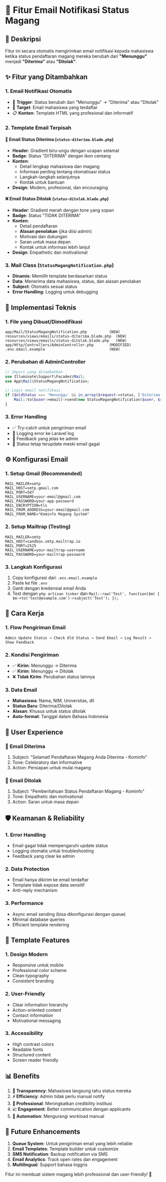 # 📧 Fitur Email Notifikasi Status Magang

## 🎯 Deskripsi

Fitur ini secara otomatis mengirimkan email notifikasi kepada mahasiswa ketika status pendaftaran magang mereka berubah dari **"Menunggu"** menjadi **"Diterima"** atau **"Ditolak"**.

## ✨ Fitur yang Ditambahkan

### 1. **Email Notifikasi Otomatis**

- 📨 **Trigger**: Status berubah dari "Menunggu" → "Diterima" atau "Ditolak"
- 🎯 **Target**: Email mahasiswa yang terdaftar
- 📋 **Konten**: Template HTML yang profesional dan informatif

### 2. **Template Email Terpisah**

#### 🎉 **Email Status Diterima** (`status-diterima.blade.php`)

- **Header**: Gradient biru-ungu dengan ucapan selamat
- **Badge**: Status "DITERIMA" dengan ikon centang
- **Konten**:
    - Detail lengkap mahasiswa dan magang
    - Informasi penting tentang otomatisasi status
    - Langkah-langkah selanjutnya
    - Kontak untuk bantuan
- **Design**: Modern, profesional, dan encouraging

#### ❌ **Email Status Ditolak** (`status-ditolak.blade.php`)

- **Header**: Gradient merah dengan tone yang sopan
- **Badge**: Status "TIDAK DITERIMA"
- **Konten**:
    - Detail pendaftaran
    - **Alasan penolakan** (jika diisi admin)
    - Motivasi dan dukungan
    - Saran untuk masa depan
    - Kontak untuk informasi lebih lanjut
- **Design**: Empathetic dan motivational

### 3. **Mail Class** (`StatusMagangNotification.php`)

- **Dinamis**: Memilih template berdasarkan status
- **Data**: Menerima data mahasiswa, status, dan alasan penolakan
- **Subject**: Otomatis sesuai status
- **Error Handling**: Logging untuk debugging

## 🔧 Implementasi Teknis

### 1. **File yang Dibuat/Dimodifikasi**

```
app/Mail/StatusMagangNotification.php          (NEW)
resources/views/emails/status-diterima.blade.php  (NEW)
resources/views/emails/status-ditolak.blade.php   (NEW)
app/Http/Controllers/AdminController.php       (MODIFIED)
.env.email.example                             (NEW)
```

### 2. **Perubahan di AdminController**

```php
// Import yang ditambahkan
use Illuminate\Support\Facades\Mail;
use App\Mail\StatusMagangNotification;

// Logic email notifikasi
if ($oldStatus === 'Menunggu' && in_array($request->status, ['Diterima', 'Ditolak'])) {
    Mail::to($user->email)->send(new StatusMagangNotification($user, $request->status, $rejectReason));
}
```

### 3. **Error Handling**

- ✅ Try-catch untuk pengiriman email
- 📝 Logging error ke Laravel log
- 💬 Feedback yang jelas ke admin
- 🔄 Status tetap terupdate meski email gagal

## ⚙️ Konfigurasi Email

### 1. **Setup Gmail (Recommended)**

```env
MAIL_MAILER=smtp
MAIL_HOST=smtp.gmail.com
MAIL_PORT=587
MAIL_USERNAME=your-email@gmail.com
MAIL_PASSWORD=your-app-password
MAIL_ENCRYPTION=tls
MAIL_FROM_ADDRESS=your-email@gmail.com
MAIL_FROM_NAME="Kominfo Magang System"
```

### 2. **Setup Mailtrap (Testing)**

```env
MAIL_MAILER=smtp
MAIL_HOST=sandbox.smtp.mailtrap.io
MAIL_PORT=2525
MAIL_USERNAME=your-mailtrap-username
MAIL_PASSWORD=your-mailtrap-password
```

### 3. **Langkah Konfigurasi**

1. Copy konfigurasi dari `.env.email.example`
2. Paste ke file `.env`
3. Ganti dengan kredensial email Anda
4. Test dengan `php artisan tinker` dan `Mail::raw('Test', function($m) { $m->to('test@example.com')->subject('Test'); });`

## 🚀 Cara Kerja

### 1. **Flow Pengiriman Email**

```
Admin Update Status → Check Old Status → Send Email → Log Result → Show Feedback
```

### 2. **Kondisi Pengiriman**

- ✅ **Kirim**: Menunggu → Diterima
- ✅ **Kirim**: Menunggu → Ditolak
- ❌ **Tidak Kirim**: Perubahan status lainnya

### 3. **Data Email**

- **Mahasiswa**: Nama, NIM, Universitas, dll
- **Status Baru**: Diterima/Ditolak
- **Alasan**: Khusus untuk status ditolak
- **Auto-format**: Tanggal dalam Bahasa Indonesia

## 📱 User Experience

### 📧 **Email Diterima**

1. Subject: "Selamat! Pendaftaran Magang Anda Diterima - Kominfo"
2. Tone: Celebratory dan informative
3. Action: Persiapan untuk mulai magang

### 📧 **Email Ditolak**

1. Subject: "Pemberitahuan Status Pendaftaran Magang - Kominfo"
2. Tone: Empathetic dan motivational
3. Action: Saran untuk masa depan

## 🛡️ Keamanan & Reliability

### 1. **Error Handling**

- Email gagal tidak mempengaruhi update status
- Logging otomatis untuk troubleshooting
- Feedback yang clear ke admin

### 2. **Data Protection**

- Email hanya dikirim ke email terdaftar
- Template tidak expose data sensitif
- Anti-reply mechanism

### 3. **Performance**

- Async email sending (bisa dikonfigurasi dengan queue)
- Minimal database queries
- Efficient template rendering

## 🎨 Template Features

### 1. **Design Modern**

- Responsive untuk mobile
- Professional color scheme
- Clean typography
- Consistent branding

### 2. **User-Friendly**

- Clear information hierarchy
- Action-oriented content
- Contact information
- Motivational messaging

### 3. **Accessibility**

- High contrast colors
- Readable fonts
- Structured content
- Screen reader friendly

## 📊 Benefits

1. **🎯 Transparency**: Mahasiswa langsung tahu status mereka
2. **⚡ Efficiency**: Admin tidak perlu manual notify
3. **💼 Professional**: Meningkatkan credibility institusi
4. **📈 Engagement**: Better communication dengan applicants
5. **🔄 Automation**: Mengurangi workload manual

## 🚀 Future Enhancements

1. **Queue System**: Untuk pengiriman email yang lebih reliable
2. **Email Templates**: Template builder untuk customize
3. **SMS Notification**: Backup notification via SMS
4. **Email Analytics**: Track open rates dan engagement
5. **Multilingual**: Support bahasa Inggris

Fitur ini membuat sistem magang lebih professional dan user-friendly! 🎉
